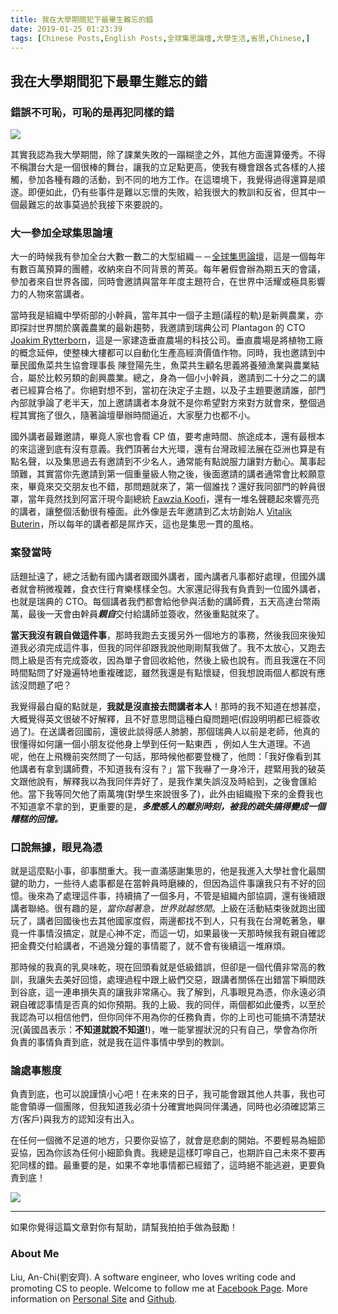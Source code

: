 ```yaml
---
title: 我在大學期間犯下最畢生難忘的錯
date: 2019-01-25 01:23:39
tags: [Chinese Posts,English Posts,全球集思論壇,大學生活,省思,Chinese,]
---
```



## 我在大學期間犯下最畢生難忘的錯

### 錯誤不可恥，可恥的是再犯同樣的錯

<img class="dz t u hc ak" src="https://miro.medium.com/max/4096/0*l9lCHEhVUOwvNgZe" role="presentation"><br/>

其實我認為我大學期間，除了課業失敗的一蹋糊塗之外，其他方面還算優秀。不得不稱讚台大是一個很棒的舞台，讓我的立足點更高，使我有機會跟各式各樣的人接觸，參加各種有趣的活動，到不同的地方工作。在這環境下，我覺得過得還算是順遂。即便如此，仍有些事件是難以忘懷的失敗，給我很大的教訓和反省，但其中一個最難忘的故事莫過於我接下來要說的。

<!-- more --> 

### 大一參加全球集思論壇

大一的時候我有參加全台大數一數二的大型組織－－<a href="https://www.gis-taiwan-chinese.com/" class="dj by ix iy iz ja" target="_blank" rel="noopener nofollow">全球集思論壇</a>，這是一個每年有數百萬預算的團體，收納來自不同背景的菁英。每年暑假會辦為期五天的會議，參加者來自世界各國，同時會邀請與當年年度主題符合，在世界中活耀或極具影響力的人物來當講者。

當時我是組織中學術部的小幹員，當年其中一個子主題(議程的軌)是新興農業，亦即探討世界關於廣義農業的最新趨勢，我邀請到瑞典公司 Plantagon 的 CTO <a href="https://www.facebook.com/joakim.rytterborn" class="dj by ix iy iz ja" target="_blank" rel="noopener nofollow">Joakim Rytterborn</a>，這是一家建造垂直農場的科技公司。垂直農場是將植物工廠的概念延伸，使整棟大樓都可以自動化生產高經濟價值作物。同時，我也邀請到中華民國魚菜共生協會理事長 陳登陽先生，魚菜共生顧名思義將養殖漁業與農業結合，屬於比較另類的創興農業。總之，身為一個小小幹員，邀請到二十分之二的講者已經算合格了。你絕對想不到，當初在決定子主題，以及子主題要邀請誰，部門內部就爭論了老半天，加上邀請講者本身就不是你希望對方來對方就會來，整個過程其實拖了很久，隨著論壇舉辦時間逼近，大家壓力也都不小。



國外講者最難邀請，畢竟人家也會看 CP 值，要考慮時間、旅途成本，還有最根本的來這邊到底有沒有意義。我們頂著台大光環，還有台灣政經法展在亞洲也算是有點名聲，以及集思過去有邀請到不少名人，通常能有點說服力讓對方動心。萬事起頭難，其實當你先邀請到第一個重量級人物之後，後面邀請的講者通常會比較願意來，畢竟來交交朋友也不錯，那問題就來了，第一個誰找？還好我同部門的幹員很罩，當年竟然找到阿富汗現今副總統 <a href="https://en.wikipedia.org/wiki/Fawzia_Koofi" class="dj by ix iy iz ja" target="_blank" rel="noopener nofollow">Fawzia Koofi</a>，還有一堆名聲聽起來響亮亮的講者，讓整個活動很有檯面。此外像是去年邀請到乙太坊創始人 <a href="https://en.wikipedia.org/wiki/Vitalik_Buterin" class="dj by ix iy iz ja" target="_blank" rel="noopener nofollow">Vitalik Buterin</a>，所以每年的講者都是屌炸天，這也是集思一貫的風格。

### 案發當時

話題扯遠了，總之活動有國內講者跟國外講者，國內講者凡事都好處理，但國外講者就會稍微複雜，食衣住行育樂樣樣全包。大家還記得我有負責到一位國外講者，也就是瑞典的 CTO。每個講者我們都會給他參與活動的講師費，五天高達台幣兩萬，最後一天會由幹員<strong class="ht jc"><em class="jd">親自</em></strong>交付給講師並簽收，然後重點就來了。

<strong class="ht jc">當天我沒有親自做這件事</strong>，那時我跑去支援另外一個地方的事務，然後我回來後知道我必須完成這件事，但我的同伴卻跟我說他剛剛幫我做了。我不太放心，又跑去問上級是否有完成簽收，因為單子會回收給他，然後上級也說有。而且我還在不同時間點問了好幾遍特地重複確認，雖然我還是有點懷疑，但我想說兩個人都說有應該沒問題了吧？

我覺得最白癡的點就是，<strong class="ht jc">我就是沒直接去問講者本人</strong>！那時的我不知道在想甚麼，大概覺得英文很破不好解釋，且不好意思問這種白癡問題吧(假設明明都已經簽收過了)。在送講者回國前，還彼此談得感人肺腑，那個瑞典人以前是老師，他真的很懂得如何讓一個小朋友從他身上學到任何一點東西 ，例如人生大道理。不過呢，他在上飛機前突然問了一句話，那時候他都要登機了，他問：「我好像看到其他講者有拿到講師費，不知道我有沒有？」當下我嚇了一身冷汗，趕緊用我的破英文跟他說有，解釋我以為我同伴弄好了，是我作業失誤沒及時給到，之後會匯給他。當下我等同欠他了兩萬塊(對學生來說很多了)，此外由組織撥下來的金費我也不知道拿不拿的到，更重要的是，<strong class="ht jc"><em class="jd">多麼感人的離別時刻，被我的疏失搞得變成一個糟糕的回憶。</em></strong>

### 口說無據，眼見為憑

就是這麼點小事，卻事關重大。我一直滿感謝集思的，他是我進入大學社會化最關鍵的助力，一些待人處事都是在當幹員時磨練的，但因為這件事讓我只有不好的回憶。後來為了處理這件事，持續搞了一個多月，不管是組織內部協調，還有後續跟講者聯絡。很有趣的是，<em class="jd">當你越著急，世界就越悠閒</em>。上級在活動結束後就跑出國玩了，講者回國後也去其他國家度假，兩邊都找不到人，只有我在台灣乾著急，畢竟一件事情沒搞定，就是心神不定，而這一切，如果最後一天那時候我有親自確認把金費交付給講者，不過幾分鐘的事情罷了，就不會有後續這一堆麻煩。

那時候的我真的乳臭味乾，現在回頭看就是低級錯誤，但卻是一個代價非常高的教訓，我讓失去美好回憶，處理過程中跟上級們交惡，跟講者關係在出錯當下瞬間跌到谷底，這一連串損失真的讓我非常痛心。我了解到，凡事眼見為憑，你永遠必須親自確認事情是否真的如你預期。我的上級、我的同伴，兩個都如此優秀，以至於我認為可以相信他們，但你同伴不用為你的任務負責，你的上司也可能搞不清楚狀況(黃國昌表示：<strong class="ht jc">不知道就說不知道!</strong>)，唯一能掌握狀況的只有自己，學會為你所負責的事情負責到底，就是我在這件事情中學到的教訓。

### 論處事態度

負責到底，也可以說謹慎小心吧！在未來的日子，我可能會跟其他人共事，我也可能會領導一個團隊，但我知道我必須十分確實地與同伴溝通，同時也必須確認第三方(客戶)與我方的認知沒有出入。

在任何一個微不足道的地方，只要你妥協了，就會是悲劇的開始。不要輕易為細節妥協，因為你該為任何小細節負責。我總是這樣叮嚀自己，也期許自己未來不要再犯同樣的錯。最重要的是，如果不幸地事情都已經錯了，這時絕不能逃避，更要負責到底！

<img class="dz t u hc ak" src="https://miro.medium.com/max/2400/0*B_Y9Rj0HopnnO2Ji.jpg" role="presentation"><br/>

---

如果你覺得這篇文章對你有幫助，請幫我拍拍手做為鼓勵！

### About Me

Liu, An-Chi(劉安齊). A software engineer, who loves writing code and promoting CS to people. Welcome to follow me at <a href="https://www.facebook.com/CodingNeutrino/" class="dj by ix iy iz ja" target="_blank" rel="noopener nofollow">Facebook Page</a>. More information on <a href="https://tigercosmos.xyz/" class="dj by ix iy iz ja" target="_blank" rel="noopener nofollow">Personal Site</a> and <a href="https://github.com/tigercosmos" class="dj by ix iy iz ja" target="_blank" rel="noopener nofollow">Github</a>.